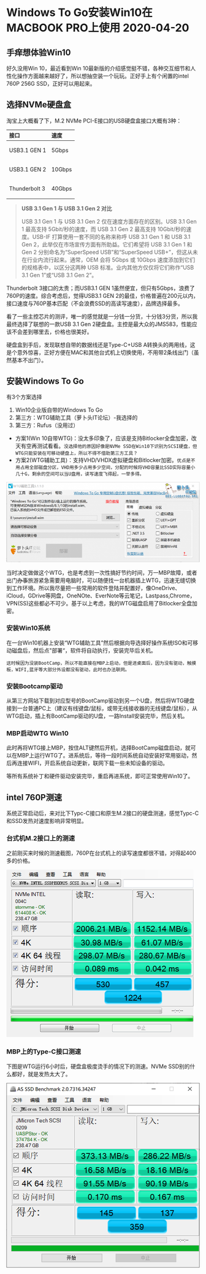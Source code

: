 # Windows To Go安装Win10在MACBOOK PRO上使用  2020-04-20

## 手痒想体验Win10

好久没用Win 10，最近看到Win 10最新版的介绍感觉挺不错，各种交互细节和人性化操作方面越来越好了，所以想抽空装一个玩玩。正好手上有个闲置的intel 760P 256G SSD，正好可以用起来。

## 选择NVMe硬盘盒

淘宝上大概看了下，M.2 NVMe PCI-E接口的USB硬盘盒接口大概有3种：

<table>
  <thead>
    <tr>
      <th style="text-align:left">&#x63A5;&#x53E3;</th>
      <th style="text-align:left">&#x901F;&#x5EA6;</th>
    </tr>
  </thead>
  <tbody>
    <tr>
      <td style="text-align:left">
        <p></p>
        <p>USB3.1 GEN 1</p>
      </td>
      <td style="text-align:left">5Gbps</td>
    </tr>
    <tr>
      <td style="text-align:left">
        <p></p>
        <p>USB3.1 GEN 2</p>
      </td>
      <td style="text-align:left">
        <p></p>
        <p>10Gbps</p>
      </td>
    </tr>
    <tr>
      <td style="text-align:left">
        <p></p>
        <p>Thunderbolt 3</p>
      </td>
      <td style="text-align:left">
        <p></p>
        <p>40Gbps</p>
      </td>
    </tr>
  </tbody>
</table>

> **USB 3.1 Gen 1 与 USB 3.1 Gen 2 对比**
>
> USB 3.1 Gen 1 与 USB 3.1 Gen 2 仅在速度方面存在的区别。USB 3.1 Gen 1 最高支持 5Gbit/秒的速度，而 USB 3.1 Gen 2 最高支持 10Gbit/秒的速度。USB-IF 打算使用一套不同的名称来称呼 USB 3.1 Gen 1 和 USB 3.1 Gen 2，此举仅在市场宣传方面有所助益。它们希望将 USB 3.1 Gen 1 和 Gen 2 分别命名为“SuperSpeed USB”和“SuperSpeed USB+”，但这从未在行业内流行起来。通常，OEM 会将 5Gbps 或 10Gbps 速度添加到它们的规格表中，以区分这两种 USB 标准。业内其他方仅仅将它们称作“USB 3.1 Gen 1”或“USB 3.1 Gen 2”。

Thunderbolt 3接口的太贵；而USB3.1 GEN 1虽然便宜，但只有5Gbps，浪费了760P的速度。综合考虑后，觉得USB3.1 GEN 2的最佳，价格普遍在200元以内，接口速度与760P基本匹配（不会浪费SSD的高读写速度），品牌选择最多。

看了一些主控芯片的测评，唯一的感觉就是一分钱一分货，十分钱3分货，所以我最终选择了联想的一款USB 3.1 Gen 2硬盘盒。主控是最大众的JMS583，性能应该不会差到哪里去，价格也很美好。

硬盘盒到手后，发现联想自带的数据线还是Type-C+USB A转换头的两用线，这是个意外惊喜，正好方便在MAC和其他台式机上切换使用，不用带2条线出门（虽然基本不出门）。

## 安装Windows To Go

有3个方案选择

1. Win10企业版自带的Windows To Go
2. 第三方：WTG辅助工具（萝卜头IT论坛）-我选择的
3. 第三方：Rufus（没用过）

* 方案1\(Win 10自带WTG\)：没太多印象了，应该是支持Bitlocker全盘加密，改天有空再测试看看。`没选择他的原因好像是NVMe SSD在Win10下识别为SCSI硬盘，但WTG只能安装在可移动硬盘上，所以不得不借助第三方工具？`
* 方案2\(WTG辅助工具\)：支持VHD/VHDX虚拟硬盘和Bitlocker加密。`优点是不用占用全部磁盘分区，VHD用多少占用多少空间，分配的时候将VHD容量比SSD实际容量小几十G，剩余的空间可以当U盘用，读写速度飞得起，一举多得。`

![WTG&#x8F85;&#x52A9;&#x5DE5;&#x5177;&#x622A;&#x56FE;](.gitbook/assets/image%20%2816%29.png)

当时决定做做这个WTG，也是考虑到一次性搞好节约时间，万一MBP故障，或者出门~~办事~~旅游紧急需要用电脑时，可以随便找一台机器插上WTG，迅速无缝切换到工作环境。所以我尽量把一些常用的软件登陆并配置好，像OneDrive、iCloud，GDrive等网盘，OneNOte、EverNote等云笔记，Lastpass,Chrome，VPN\(SS\)这些都必不可少。基于以上考虑，我的WTG磁盘启用了Bitlocker全盘加密。

### 安装Win10系统

在一台Win10机器上安装“WTG辅助工具”然后根据向导选择好操作系统ISO和可移动磁盘后，然后点"部署“，软件将自动执行，安装完毕后关机。

`这时候因为没装BootCamp，所以不能直接在MBP上启动，但是进桌面后，因为没有驱动，触摸板，WIFI,蓝牙等大部分外设都没有驱动，此时也办法联网。`

### 安装Bootcamp驱动

从第三方网站下载到对应型号的BootCamp驱动到另一个U盘，然后将WTG硬盘接到一台普通PC上（建议有线键盘/鼠标，或带无线接收器的无线键盘/鼠标），从WTG启动，插上有BootCamp驱动的U盘，一路Install安装完毕，然后关机。

### MBP启动WTG Win10

此时再将WTG接上MBP，按住ALT键然后开机，选择BootCamp磁盘启动，就可以在MBP上运行WTG了。进系统后，等待一段时间系统自动安装好常用驱动，然后再连接WIFI，开启系统自动更新，联网下载一些未知设备的驱动。

等所有系统补丁和硬件驱动安装完毕，重启再进系统，即可正常使用Win10了。

## intel 760P测速

系统正常启动后，来对比下Typc-C接口和原生M.2接口的硬盘测速，感觉Typc-C和SSD发热对速度影响非常明显。

### 台式机M.2接口上的测速

之前刚买来时候的测速截图，760P在台式机上的读写速度都很不错，对得起400多的价格。

![](.gitbook/assets/inet-760p-256g-ce-su-.png)

### MBP上的Type-C接口测速

下图是WTG运行6小时后，硬盘盒极度烫手的情况下的测速。NVMe SSD别的什么都好，就是发热太大了。

![](.gitbook/assets/image%20%2817%29.png)

